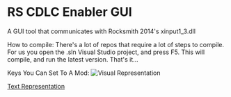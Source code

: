 # RS CDLC Enabler GUI
A GUI tool that communicates with Rocksmith 2014's xinput1_3.dll

How to compile:
  There's a lot of repos that require a lot of steps to compile. For us you open the .sln Visual Studio project, and press F5. This will compile, and run the latest version.         That's it...


Keys You Can Set To A Mod: ![Visual Representation](https://i.imgur.com/lpNv3yG.png)

[Text Representation](https://pastebin.com/raw/7f1CvkUt)
